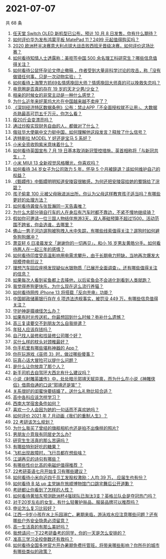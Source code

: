 # 2021-07-07

共 68 条

<!-- BEGIN -->
<!-- 最后更新时间 Wed Jul 07 2021 08:12:47 GMT+0800 (China Standard Time) -->

1. [任天堂 Switch OLED 新机型已公布，预计 10 月 8
   日发售，你有什么期待？](https://www.zhihu.com/question/470508101)
2. [如何评价华为发布鸿蒙平板 MatePad 11？2499
   元起值得购买吗？](https://www.zhihu.com/question/470432841)
3. [2020
   欧洲杯半决赛意大利点球大战击败西班牙晋级决赛，如何评价这场比赛？](https://www.zhihu.com/question/470559709)
4. [如何看待知情人士透露称：美拒签中国 500
   余名理工科研究生？哪些信息值得关注？](https://www.zhihu.com/question/470412737)
5. [如何看待公鼠怀孕论文停止撤稿
   ，作者受到大量非科学讨论的攻击，称「没有做错任何事，只是一次动物实验」？](https://www.zhihu.com/question/470229957)
6. [如何看待上海警方抓69名情感挽回大师？情感挽回大师真的可以挽救失恋吗？](https://www.zhihu.com/question/470420822)
7. [电竞圈是否真的存在 19 岁的天才少男/少女？](https://www.zhihu.com/question/468717638)
8. [相亲的时候女的非常主动是一种什么感觉？](https://www.zhihu.com/question/266053826)
9. [为什么近年来好莱坞大片在中国越来越不卖座了？](https://www.zhihu.com/question/268982964)
10. [《深圳经济特区数据条例》公布：禁止APP「不全面授权就不让用」、大数据杀熟最高可罚五千万元，你怎么看？](https://www.zhihu.com/question/470388378)
11. [瘦20斤会变漂亮吗？](https://www.zhihu.com/question/392591592)
12. [通过炒股实现财务自由的人，都做对了什么？](https://www.zhihu.com/question/463163458)
13. [俄驻华大使飙中文力挺中国，如何理解他这段发言？释放了什么信号？](https://www.zhihu.com/question/470377945)
14. [选特斯拉 MODEL Y 好还是宝马 5 系好？](https://www.zhihu.com/question/398893012)
15. [小米全资收购紫米意味着什么？](https://www.zhihu.com/question/470091421)
16. [如何看待英国宣布 7 月 19
    日基本取消新冠管控措施，英首相称将「与新冠共生」？](https://www.zhihu.com/question/470344047)
17. [小米 MIUI 13 全新视觉风格曝光，你喜欢吗？](https://www.zhihu.com/question/466812715)
18. [如何看待 34 岁女子为公司效力 5 年，怀孕 5
    个月被辞退？该如何维护自己的权益？](https://www.zhihu.com/question/470346433)
19. [《甄嬛传》中甄嬛明明知道安陵容很敏感，为何还把安陵容给她的蜀锦给了浣碧？](https://www.zhihu.com/question/325114276)
20. [孩子偷拿 100
    元被父母揪进派出所，你认为父母这样教育孩子适当吗？有哪些更好的处理方法？](https://www.zhihu.com/question/470336455)
21. [如何看待龚俊与张哲瀚同一天告毒唯？](https://www.zhihu.com/question/470431847)
22. [为什么大部分骑自行车的人在身后有汽车时都不靠边，不紧不慢地继续骑？](https://www.zhihu.com/question/348195449)
23. [假如你可邀请一位三国人物结伴旅游3天，双人基础预算不超过1500，活动范围不跨省，你会选谁，去哪里？](https://www.zhihu.com/question/470158957)
24. [佛山一男子河边遛狗被狗拽入水中失踪，有哪些线索值得关注？遛狗时如何避免狗狗爆冲？](https://www.zhihu.com/question/470186017)
25. [萧亚轩 6 日凌晨发文「谢谢你的一切再见」，和小 16
    岁男友黄皓分手。如何看待两人在一起三年的感情？](https://www.zhihu.com/question/470346487)
26. [如何看待印度受高温影响用电需求攀升，由于长期电力短缺，当地再次爆发大规模停电抗议？](https://www.zhihu.com/question/469940844)
27. [理想汽车回应座椅发现疑似水银物质「已展开全面调查」，还有哪些值得关注的信息？](https://www.zhihu.com/question/470160887)
28. [如果每次人看到鲨鱼都上去揍他，以后鲨鱼会不会进化到看到人类就跑？](https://www.zhihu.com/question/469388304)
29. [我觉得养狗更快乐，为什么现在这么流行养猫？](https://www.zhihu.com/question/460463800)
30. [如何看待网传 iPhone 13 将搭载「反向充电」功能？](https://www.zhihu.com/question/470137767)
31. [中国邮政储蓄银行存在 6 项违法违规事实，被罚没 449
    万，有哪些信息值得关注？](https://www.zhihu.com/question/470180715)
32. [守护神是摄魂怪怎么办？](https://www.zhihu.com/question/467796681)
33. [如果有时光传送机，你最想回到什么时候？弥补什么遗憾？](https://www.zhihu.com/question/468426099)
34. [高三复读要交不到朋友怎么自我排遣？](https://www.zhihu.com/question/468584176)
35. [年轻人应该存钱吗？](https://www.zhihu.com/question/469208385)
36. [自己找人装修和找装修公司哪个好？](https://www.zhihu.com/question/342779357)
37. [买什么样的枕头对颈椎最好？](https://www.zhihu.com/question/19581913)
38. [你手机里有哪些堪称神器的 App？](https://www.zhihu.com/question/52060765)
39. [你在玩游戏《巫师 3》时，做过哪些傻事？](https://www.zhihu.com/question/454236368)
40. [玩真心话大冒险可以提什么问题？](https://www.zhihu.com/question/294716319)
41. [是什么让你放弃了那个人？](https://www.zhihu.com/question/466005898)
42. [新手司机去自驾环大西北有什么建议吗？](https://www.zhihu.com/question/467242045)
43. [小说《射雕英雄传》中，处处暗示郭靖天赋异禀，而为什么在小说《神雕侠侣》借周伯通的口说“郭靖还是笨”？](https://www.zhihu.com/question/469671460)
44. [关系很好的闺蜜快要结婚了，送什么礼物比较合适？](https://www.zhihu.com/question/313102660)
45. [高中各科应该怎样学习？](https://www.zhihu.com/question/20322752)
46. [西南大学宿舍条件如何？](https://www.zhihu.com/question/46336332)
47. [喜欢一个人会因为她的一句话而不喜欢她吗？](https://www.zhihu.com/question/410747789)
48. [如何评价 2021 年 7 月动画《我们的重制人生》？](https://www.zhihu.com/question/467205569)
49. [22 考研该怎么规划？](https://www.zhihu.com/question/394099769)
50. [为什么我买了曾经的旗舰相机也还是拍不出像样的照片?](https://www.zhihu.com/question/464010264)
51. [男朋友介意我有同居史怎么办?](https://www.zhihu.com/question/465458023)
52. [研究生生活真的那么苦逼吗？](https://www.zhihu.com/question/379267365)
53. [有哪些特别好吃的糖果？](https://www.zhihu.com/question/22631051)
54. [飞机出现故障时，飞行员都在想些啥？](https://www.zhihu.com/question/321094762)
55. [江湖再见的诗句有哪些？](https://www.zhihu.com/question/463456251)
56. [有哪些性价比高的电磁炉值得推荐 ？](https://www.zhihu.com/question/266022777)
57. [22考研英语七月开始复习有哪些建议？](https://www.zhihu.com/question/470349332)
58. [如何看待小米向近四千员工发股权激励：人均 39 万，
    应届生也有份？](https://www.zhihu.com/question/469594067)
59. [如何看待 B 站 up 主党妹在旅顺博物馆门口跳宅舞后公开道歉？](https://www.zhihu.com/question/469738970)
60. [考研都让你看到了怎样的人性？](https://www.zhihu.com/question/348014746)
61. [如何看待黄旭东预测欧洲杯4强球队已淘汰3支？英格兰队会是夺冠热门吗？](https://www.zhihu.com/question/470180410)
62. [对于20岁左右的女生，有什么轻奢护肤品，服装品牌可以推荐吗？](https://www.zhihu.com/question/26749750)
63. [申论怎么复习比较好？](https://www.zhihu.com/question/364463392)
64. [江西一9岁小孩在水上乐园溺亡，暑期来临，游泳戏水应注意哪些问题？还有哪些户外安全隐患必须留意？](https://www.zhihu.com/question/470102221)
65. [高一生活真的有那么美好吗？](https://www.zhihu.com/question/412925978)
66. [我想请问一下22考研备考的同学，你的一天是怎么安排的？](https://www.zhihu.com/question/469051601)
67. [准高三学习全校倒数还有救吗？](https://www.zhihu.com/question/469983391)
68. [如何看待全国多地官方开办暑期免费托管班，将带来哪些影响？你所在的城市有哪些类似的政策？](https://www.zhihu.com/question/469495664)

<!-- END -->
